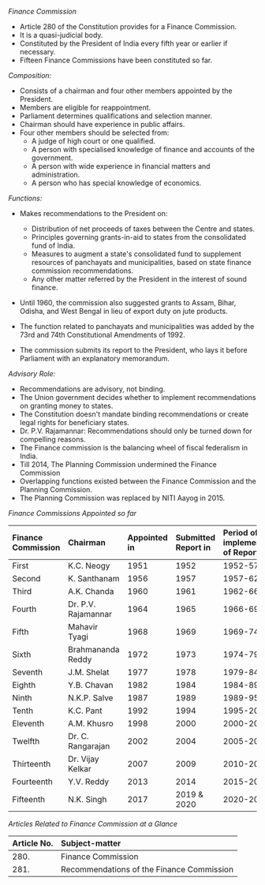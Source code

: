 *Finance Commission*

*   Article 280 of the Constitution provides for a Finance Commission.
*   It is a quasi-judicial body.
*   Constituted by the President of India every fifth year or earlier if necessary.
*   Fifteen Finance Commissions have been constituted so far.

*Composition:*

*   Consists of a chairman and four other members appointed by the President.
*   Members are eligible for reappointment.
*   Parliament determines qualifications and selection manner.
*   Chairman should have experience in public affairs.
*   Four other members should be selected from:
    *   A judge of high court or one qualified.
    *   A person with specialised knowledge of finance and accounts of the government.
    *   A person with wide experience in financial matters and administration.
    *   A person who has special knowledge of economics.

*Functions:*

*   Makes recommendations to the President on:
    *   Distribution of net proceeds of taxes between the Centre and states.
    *   Principles governing grants-in-aid to states from the consolidated fund of India.
    *   Measures to augment a state's consolidated fund to supplement resources of panchayats and municipalities, based on state finance commission recommendations.
    *   Any other matter referred by the President in the interest of sound finance.
*   Until 1960, the commission also suggested grants to Assam, Bihar, Odisha, and West Bengal in lieu of export duty on jute products.
*   The function related to panchayats and municipalities was added by the 73rd and 74th Constitutional Amendments of 1992.

*   The commission submits its report to the President, who lays it before Parliament with an explanatory memorandum.

*Advisory Role:*

*   Recommendations are advisory, not binding.
*   The Union government decides whether to implement recommendations on granting money to states.
*   The Constitution doesn't mandate binding recommendations or create legal rights for beneficiary states.
*   Dr. P.V. Rajamannar: Recommendations should only be turned down for compelling reasons.
*   The Finance commission is the balancing wheel of fiscal federalism in India.
*   Till 2014, The Planning Commission undermined the Finance Commission
*   Overlapping functions existed between the Finance Commission and the Planning Commission.
*   The Planning Commission was replaced by NITI Aayog in 2015.

*Finance Commissions Appointed so far*

| Finance Commission | Chairman             | Appointed in | Submitted Report in | Period of implementation of Report |
| :----------------- | :------------------- | :----------- | :------------------ | :---------------------------------- |
| First              | K.C. Neogy           | 1951         | 1952                | 1952-57                             |
| Second             | K. Santhanam         | 1956         | 1957                | 1957-62                             |
| Third              | A.K. Chanda          | 1960         | 1961                | 1962-66                             |
| Fourth             | Dr. P.V. Rajamannar  | 1964         | 1965                | 1966-69                             |
| Fifth              | Mahavir Tyagi        | 1968         | 1969                | 1969-74                             |
| Sixth              | Brahmananda Reddy    | 1972         | 1973                | 1974-79                             |
| Seventh            | J.M. Shelat          | 1977         | 1978                | 1979-84                             |
| Eighth             | Y.B. Chavan          | 1982         | 1984                | 1984-89                             |
| Ninth              | N.K.P. Salve         | 1987         | 1989                | 1989-95                             |
| Tenth              | K.C. Pant            | 1992         | 1994                | 1995-2000                           |
| Eleventh           | A.M. Khusro          | 1998         | 2000                | 2000-2005                           |
| Twelfth            | Dr. C. Rangarajan    | 2002         | 2004                | 2005-2010                           |
| Thirteenth         | Dr. Vijay Kelkar     | 2007         | 2009                | 2010-2015                           |
| Fourteenth         | Y.V. Reddy           | 2013         | 2014                | 2015-2020                           |
| Fifteenth          | N.K. Singh           | 2017         | 2019 & 2020         | 2020-2026                           |

*Articles Related to Finance Commission at a Glance*

| Article No. | Subject-matter                           |
| :---------- | :------------------------------------- |
| 280.        | Finance Commission                     |
| 281.        | Recommendations of the Finance Commission |
